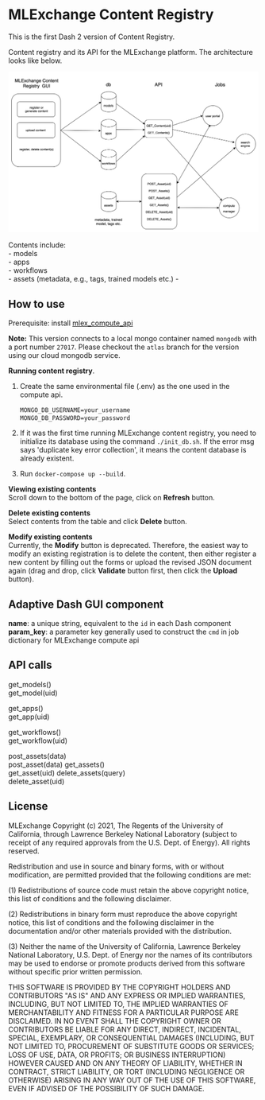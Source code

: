 # MLExchange Content Registry
This is the first Dash 2 version of Content Registry.  

Content registry and its API for the MLExchange platform.
The architecture looks like below.

![image info](./assets/content_registry_v2.png)

Contents include:  
	- models  
	- apps  
	- workflows  
	- assets (metadata, e.g., tags, trained models etc.) 
	- 

## How to use

Prerequisite: install [mlex\_compute\_api](https://github.com/mlexchange/mlex_computing_api)

**Note:** This version connects to a local mongo container named `mongodb` with a port number `27017`. Please checkout the `atlas` branch for the version using our cloud mongodb service.

**Running content registry**.   

1. Create the same environmental file (.env) as the one used in the compute api.

	```	
	MONGO_DB_USERNAME=your_username     
	MONGO_DB_PASSWORD=your_password               
	```	   
2. If it was the first time running MLExchange content registry, you need to initialize its database using the command `./init_db.sh`. If the error msg says 'duplicate key error collection', it means the content database is already existent.    
3. Run `docker-compose up --build`.

**Viewing existing contents**  
Scroll down to the bottom of the page, click on **Refresh** button.

**Delete existing contents**  
Select contents from the table and click **Delete** button.

**Modify existing contents**  
Currently, the **Modify** button is deprecated. 
Therefore, the easiest way to modify an existing registration is to delete the content, then either register a new content by filling out the forms or upload the revised JSON document again (drag and drop, click **Validate** button first, then click the **Upload** button).


## Adaptive Dash GUI component
**name**: a unique string, equivalent to the `id` in each Dash component   
**param_key**: a parameter key generally used to construct the `cmd` in job dictionary for MLExchange compute api  

## API calls
get\_models()  
get\_model(uid) 


get\_apps()  
get\_app(uid) 


get\_workflows()  
get\_workflow(uid) 


post\_assets(data)  
post\_asset(data) 
get\_assets()  
get\_asset(uid) 
delete\_assets(query)  
delete\_asset(uid) 


## License
MLExchange Copyright (c) 2021, The Regents of the University of California,
through Lawrence Berkeley National Laboratory (subject to receipt of
any required approvals from the U.S. Dept. of Energy). All rights reserved.

Redistribution and use in source and binary forms, with or without
modification, are permitted provided that the following conditions are met:

(1) Redistributions of source code must retain the above copyright notice,
this list of conditions and the following disclaimer.

(2) Redistributions in binary form must reproduce the above copyright
notice, this list of conditions and the following disclaimer in the
documentation and/or other materials provided with the distribution.

(3) Neither the name of the University of California, Lawrence Berkeley
National Laboratory, U.S. Dept. of Energy nor the names of its contributors
may be used to endorse or promote products derived from this software
without specific prior written permission.


THIS SOFTWARE IS PROVIDED BY THE COPYRIGHT HOLDERS AND CONTRIBUTORS "AS IS"
AND ANY EXPRESS OR IMPLIED WARRANTIES, INCLUDING, BUT NOT LIMITED TO, THE
IMPLIED WARRANTIES OF MERCHANTABILITY AND FITNESS FOR A PARTICULAR PURPOSE
ARE DISCLAIMED. IN NO EVENT SHALL THE COPYRIGHT OWNER OR CONTRIBUTORS BE
LIABLE FOR ANY DIRECT, INDIRECT, INCIDENTAL, SPECIAL, EXEMPLARY, OR
CONSEQUENTIAL DAMAGES (INCLUDING, BUT NOT LIMITED TO, PROCUREMENT OF
SUBSTITUTE GOODS OR SERVICES; LOSS OF USE, DATA, OR PROFITS; OR BUSINESS
INTERRUPTION) HOWEVER CAUSED AND ON ANY THEORY OF LIABILITY, WHETHER IN
CONTRACT, STRICT LIABILITY, OR TORT (INCLUDING NEGLIGENCE OR OTHERWISE)
ARISING IN ANY WAY OUT OF THE USE OF THIS SOFTWARE, EVEN IF ADVISED OF THE
POSSIBILITY OF SUCH DAMAGE.
